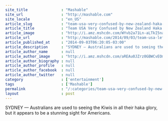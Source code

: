 ```yaml
---
site_title               : "Mashable"
site_url                 : "http://mashable.com"
site_locale              : "en_US"
article_slug             : "team-usa-very-confused-by-new-zealand-haka-dance"
article_title            : "Team USA Very Confused by New Zealand Haka Dance"
article_image            : "http://i.amz.mshcdn.com/WYvb2a71Ln-aLTkI5naSVMIs8pc=/1200x627/2014%2F09%2F03%2Fc5%2FHaka.ebcd8.jpg"
article_url              : "http://mashable.com/2014/09/03/team-usa-left-open-mouthed-and-confused-by-new-zealand-haka-dance/"
article_published_at     : "2014-09-03T06:20:05-03:00"
article_description      : "SYDNEY — Australians are used to seeing the Kiwis in all their haka glory, but it appears to be a stunning sight for Americans."
article_author_name      : null
article_author_image     : "http://i.amz.mshcdn.com/aREAu0JZrz0GBWCvEOmJvWHyMuE=/90x90/2016%2F09%2F16%2Fee%2Fhttpsd2mhye01h4nj2n.cloudfront.netmediaZgkyMDE0LzA3.5a5ae.jpg"
article_author_biography : null
article_author_profile   : null
article_author_facebook  : null
article_author_twitter   : null
category                 : ['entertainment']
tags                     : ['Mashable']
permalink                : "/:categories/team-usa-very-confused-by-new-zealand-haka-dance/"
layout                   : post
---
```


SYDNEY — Australians are used to seeing the Kiwis in all their haka glory, but it appears to be a stunning sight for Americans.
